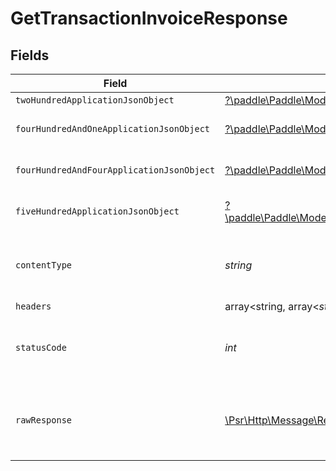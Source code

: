 # GetTransactionInvoiceResponse


## Fields

| Field                                                                                                                                                                             | Type                                                                                                                                                                              | Required                                                                                                                                                                          | Description                                                                                                                                                                       |
| --------------------------------------------------------------------------------------------------------------------------------------------------------------------------------- | --------------------------------------------------------------------------------------------------------------------------------------------------------------------------------- | --------------------------------------------------------------------------------------------------------------------------------------------------------------------------------- | --------------------------------------------------------------------------------------------------------------------------------------------------------------------------------- |
| `twoHundredApplicationJsonObject`                                                                                                                                                 | [?\paddle\Paddle\Models\Operations\GetTransactionInvoiceResponseBody](../../models/operations/GetTransactionInvoiceResponseBody.md)                                               | :heavy_minus_sign:                                                                                                                                                                | OK                                                                                                                                                                                |
| `fourHundredAndOneApplicationJsonObject`                                                                                                                                          | [?\paddle\Paddle\Models\Operations\GetTransactionInvoiceTransactionsResponseBody](../../models/operations/GetTransactionInvoiceTransactionsResponseBody.md)                       | :heavy_minus_sign:                                                                                                                                                                | General error response                                                                                                                                                            |
| `fourHundredAndFourApplicationJsonObject`                                                                                                                                         | [?\paddle\Paddle\Models\Operations\GetTransactionInvoiceTransactionsResponseResponseBody](../../models/operations/GetTransactionInvoiceTransactionsResponseResponseBody.md)       | :heavy_minus_sign:                                                                                                                                                                | General error response                                                                                                                                                            |
| `fiveHundredApplicationJsonObject`                                                                                                                                                | [?\paddle\Paddle\Models\Operations\GetTransactionInvoiceTransactionsResponse500ResponseBody](../../models/operations/GetTransactionInvoiceTransactionsResponse500ResponseBody.md) | :heavy_minus_sign:                                                                                                                                                                | General error response                                                                                                                                                            |
| `contentType`                                                                                                                                                                     | *string*                                                                                                                                                                          | :heavy_check_mark:                                                                                                                                                                | HTTP response content type for this operation                                                                                                                                     |
| `headers`                                                                                                                                                                         | array<string, array<*string*>>                                                                                                                                                    | :heavy_minus_sign:                                                                                                                                                                | N/A                                                                                                                                                                               |
| `statusCode`                                                                                                                                                                      | *int*                                                                                                                                                                             | :heavy_check_mark:                                                                                                                                                                | HTTP response status code for this operation                                                                                                                                      |
| `rawResponse`                                                                                                                                                                     | [\Psr\Http\Message\ResponseInterface](https://www.php-fig.org/psr/psr-7/#33-psrhttpmessageresponseinterface)                                                                      | :heavy_minus_sign:                                                                                                                                                                | Raw HTTP response; suitable for custom response parsing                                                                                                                           |